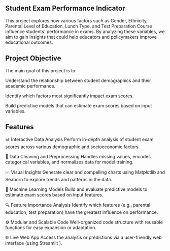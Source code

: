 ## Student Exam Performance Indicator
This project explores how various factors such as Gender, Ethnicity, Parental Level of Education, Lunch Type, and Test Preparation Course influence students' performance in exams. By analyzing these variables, we aim to gain insights that could help educators and policymakers improve educational outcomes.

## Project Objective

The main goal of this project is to:

Understand the relationship between student demographics and their academic performance.

Identify which factors most significantly impact exam scores.

Build predictive models that can estimate exam scores based on input variables.

## Features
📊 Interactive Data Analysis Perform in-depth analysis of student exam scores across various demographic and socioeconomic factors.

🧹 Data Cleaning and Preprocessing Handles missing values, encodes categorical variables, and normalizes data for model training.

📈 Visual Insights Generate clear and compelling charts using Matplotlib and Seaborn to explore trends and patterns in the data.

🧠 Machine Learning Models Build and evaluate predictive models to estimate exam scores based on input features.

🔍 Feature Importance Analysis Identify which features (e.g., parental education, test preparation) have the greatest influence on performance.

⚙️ Modular and Scalable Code Well-organized code structure with reusable functions for easy expansion or adaptation.

🌐 Live Web App Access the analysis or predictions via a user-friendly web interface (using Streamlit ).
